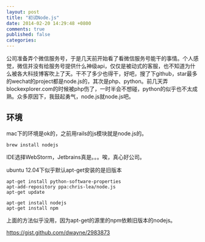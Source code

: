 ```yaml
---
layout: post
title: "初试Node.js"
date: 2014-02-20 14:29:48 +0800
comments: true
published: false
categories: 
---
```


公司准备弄个微信服务号，于是几天前开始看了看微信服务号能干的事情。个人感觉，微信并没有给服务号提供什么神级api，仅仅是被动式的客服，也不知道为什么被各大科技博客吹上了天。干不了多少也得干，好吧，搜了下github，star最多的wechat的project都是node.js的，其次是php、python。前几天弄blockexplorer.com的时候被php伤了，一时半会不想碰，python的似乎也不太成熟。众多原因下，我鼓起勇气，node.js就node.js吧。

## 环境

mac下的环境是ok的，之前用rails的js模块就是node.js的。

	brew install nodejs
	
	
IDE选择WebStorm，Jetbrains真是。。。唉，真心好公司。



ubuntu 12.04下似乎默认apt-get安装的是旧版本

	apt-get install python-software-properties
	apt-add-repository ppa:chris-lea/node.js
	apt-get update
	
	apt-get install nodejs
	apt-get install npm
	
	
上面的方法似乎没用，因为apt-get的源里的npm依赖旧版本的nodejs。

https://gist.github.com/dwayne/2983873

